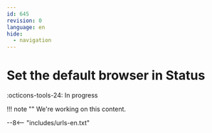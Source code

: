 ```yaml
---
id: 645
revision: 0
language: en
hide:
  - navigation
---
```


# Set the default browser in Status

 :octicons-tools-24: In progress

!!! note ""
     We're working on this content.

--8<-- "includes/urls-en.txt"
